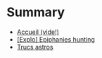 # Summary

* [Accueil \(vide!\)](README.md)
* [\[Explo\] Epiphanies hunting](exploration-oracle.md)
* [Trucs astros](007-esoterique.md)


